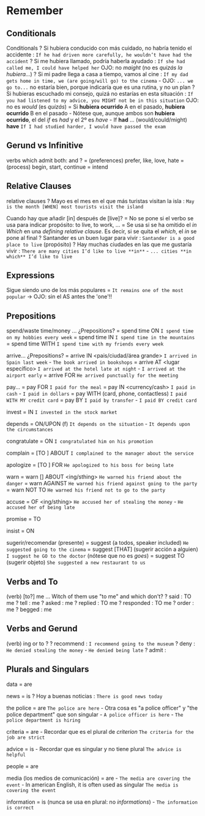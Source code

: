 # Remember



## Conditionals

Conditionals
    ? Si hubiera conducido con más cuidado, no habría tenido el accidente : `If he had driven more carefully, he wouldn’t have had the accident`
    ? Si me hubiera llamado, podría haberla ayudado : `If she had called me, I could have helped her` OJO: no _maight_ (no es _quizás la hubiera..._)
    ? Si mi padre llega a casa a tiempo, vamos al cine : `If my dad gets home in time, we (are going/will go) to the cinema` - OJO: `... we go to...` no estaría bien, porque indicaría que es una rutina, y no un plan
    ? Si hubieras escuchado mi consejo, quizá no estarías en esta situación : `If you had listened to my advice, you MIGHT not be in this situation` OJO: no es _would_ (es _quizás_)
    = Si **hubiera ocurrido** A en el pasado, **hubiera ocurrido** B en el pasado
        - Nótese que, aunque ambos son **hubiera ocurrido**, el del _if_ es _had_ y el 2º es _have_
        - If **had** ... (would/could/might) **have** <done> `If I had studied harder, I would have passed the exam`


## Gerund vs Infinitive

verbs which admit both: <ing> and <to base>?
    = (preferences) prefer, like, love, hate
    = (process) begin, start, continue
    = intend

## Relative Clauses

relative clauses
    ? Mayo es el mes en el que más turistas visitan la isla : `May is the month [WHEN] most tourists visit the island`

Cuando hay que añadir [in] después de [live]?
    = No se pone si el verbo se usa para indicar propósito: to live, to work, ...
    = Se usa si se ha omitido el *in Which* en una _defining relative clause_. Es decir, si se quita el _which_, el _in_ se pone al final
    ? Santander es un buen lugar para vivir : `Santander is a good place to live` (propósito)
    ? Hay muchas ciudades en las que me gustaría vivir : `There are many cities I’d like to live **in**` - `... cities **in which** I’d like to live`



## Expressions

Sigue siendo uno de los más populares
    = `It remains one of the most popular` ->  OJO: sin el AS antes the 'one'!!


## Prepositions


spend/waste time/money <preposition>... ¿Prepositions?
    = spend time ON <thing> `I spend time on my hobbies every week`
    = spend time IN <place> `I spend time in the mountains`
    = spend time WITH <sbody> `I spend time with my friends every week`

arrive... ¿Prepositions?
    = arrive IN <pais/ciudad/área grande> `I arrived in Spain last week` - `The book arrived in bookshops`
    = arrive AT <lugar específico> `I arrived at the hotel late at night` - `I arrived at the airport early`
    = arrive FOR <event> `He arrived punctually for the meeting`


pay...
    = pay FOR <product> `I paid for the meal`
    = pay IN <currency/cash> `I paid in cash` - `I paid in dollars`
    = pay WITH <device> (card, phone, contactless) `I paid WITH MY credit card`
    = pay BY <method> `I paid by transfer` - `I paid BY credit card`

invest = IN `I invested in the stock market`

depends = ON/UPON (f) `It depends on the situation` - `It depends upon the circumstances`

congratulate = ON `I congratulated him on his promotion`

complain = [TO <sbody>] ABOUT <sthing> `I complained to the manager about the service`

apologize = [TO <sbody>] FOR <ing> `He apologized to his boss for being late`

warn
    = warn [<sbody>] ABOUT <ing/sthing> `He warned his friend about the danger`
    = warn <sbody> AGAINST <ing> `He warned his friend against going to the party`
    = warn <sbody> NOT TO <base> `He warned his friend not to go to the party`

accuse = OF <ing/sthing> `He accused her of stealing the money` - `He accused her of being late`

promise = TO

insist = ON

sugerir/recomendar (presente)
    = suggest <ing> (a todos, speaker included) `He suggested going to the cinema`
    = suggest [THAT] <sbody> <base> (sugerir acción a alguien) `I suggest he GO to the doctor` (nótese que no es _goes_)
    = suggest <obj> TO <sbody> (sugerir objeto) `She suggested a new restaurant to us`

## Verbs and To

(verb) [to?] me ... Witch of them use "to me" and which don't?
    ? said : TO me
    ? tell : me
    ? asked : me
    ? replied : TO me
    ? responded : TO me
    ? order : me
    ? begged : me


## Verbs and Gerund

(verb) ing or to <base>?
    ? recommend : <ing> `I recommend going to the museum`
    ? deny : <ing> `He denied stealing the money` - `He denied being late`
    ? admit : <ing>

## Plurals and Singulars


data = are

news = is
    ? Hoy a buenas noticias : `There is good news today`

the police = are  `The police are here`
    - Otra cosa es "a police officer" y "the police department" que son singular
    - `A police officer is here` - `The police department is hiring`

criteria = are
    - Recordar que es el plural de _criterion_ `The criteria for the job are strict`

advice = is
    - Recordar que es singular y no tiene plural `The advice is helpful`

people = are

media (los medios de comunicación) = are
    - `The media are covering the event`
    - In american English, it is often used as singular `The media is covering the event`


information = is (nunca se usa en plural: no _informations_)
    - `The information is correct`
